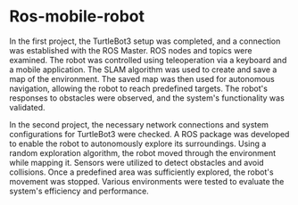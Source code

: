 # Ros-mobile-robot

In the first project, the TurtleBot3 setup was completed, and a connection was established with the ROS Master. ROS nodes and topics were examined. The robot was controlled using teleoperation via a keyboard and a mobile application. The SLAM algorithm was used to create and save a map of the environment. The saved map was then used for autonomous navigation, allowing the robot to reach predefined targets. The robot's responses to obstacles were observed, and the system's functionality was validated.

In the second project, the necessary network connections and system configurations for TurtleBot3 were checked. A ROS package was developed to enable the robot to autonomously explore its surroundings. Using a random exploration algorithm, the robot moved through the environment while mapping it. Sensors were utilized to detect obstacles and avoid collisions. Once a predefined area was sufficiently explored, the robot's movement was stopped. Various environments were tested to evaluate the system's efficiency and performance.
